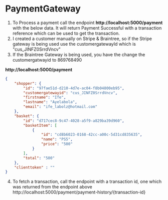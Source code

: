 # PaymentGateway

1) To Process a payment call the endpoint **http://localhost:5000/payment** with the below data. It will return Payment Successful with a transaction reference which can be used to get the transaction.
2) I created a customer manually on Stripe & Braintree, so if the Stripe gateway is being used use the customergatewayId which is "cus_JINFZ0SrrdVncv"
3) If the Braintree Gateway is being used, you have the change the customergatwayid to 869768490

**http://localhost:5000/payment** 

``` json
{
    "shopper": {
        "id": "97fae51d-d210-4d7e-ac04-f8b04800eb95",
        "customergatewayid": "cus_JINFZ0SrrdVncv",
        "firstname": "Ife",
        "lastname": "Ayelabola",
        "email": "ife_labolz@hotmail.com"
    },
    "basket": {
        "id": "d717cec8-9c47-4028-a5f9-a829ba39d960",
        "basketItem": [
            {
                "id": "cd8b6023-0168-42cc-a00c-5d31cd835635",
                "name": "PS5",
                "price": "500"
            }
        ],
        "total": "500"
    },
    "clienttoken" : ""
}
```

4) To fetch a transaction, call the endpoint with a transaction id, one which was returned from the endpoint above 
http://localhost:5000/payment/payment-history/{transaction-id}
